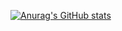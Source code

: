 [![Anurag's GitHub stats](https://github-readme-stats.vercel.app/api?username=hckmtrx&count_private=true&show_icons=true&theme=transparent&hide_border=true&title_color=a5ba50&text_color=4573a3&icon_color=925f9e)](https://github.com/anuraghazra/github-readme-stats)
